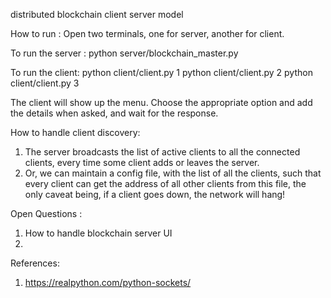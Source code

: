 distributed blockchain client server model

How to run : 
Open two terminals, one for server, another for client.

To run the server :
python server/blockchain_master.py

To run the client:
python client/client.py 1
python client/client.py 2
python client/client.py 3

The client will show up the menu. Choose the appropriate option and add the details when asked, and wait for the response.


How to handle client discovery: 
1. The server broadcasts the list of active clients to all the connected clients, every time some client adds or leaves the server.
2. Or, we can maintain a config file, with the list of all the clients, such that every client can get the address of all other clients from this file, the only caveat being, if a client goes down, the network will hang!



Open Questions : 
1. How to handle blockchain server UI
2. 

References:
1. https://realpython.com/python-sockets/ 